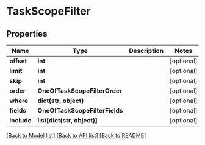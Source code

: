 # TaskScopeFilter

## Properties
Name | Type | Description | Notes
------------ | ------------- | ------------- | -------------
**offset** | **int** |  | [optional] 
**limit** | **int** |  | [optional] 
**skip** | **int** |  | [optional] 
**order** | **OneOfTaskScopeFilterOrder** |  | [optional] 
**where** | **dict(str, object)** |  | [optional] 
**fields** | **OneOfTaskScopeFilterFields** |  | [optional] 
**include** | **list[dict(str, object)]** |  | [optional] 

[[Back to Model list]](../README.md#documentation-for-models) [[Back to API list]](../README.md#documentation-for-api-endpoints) [[Back to README]](../README.md)

